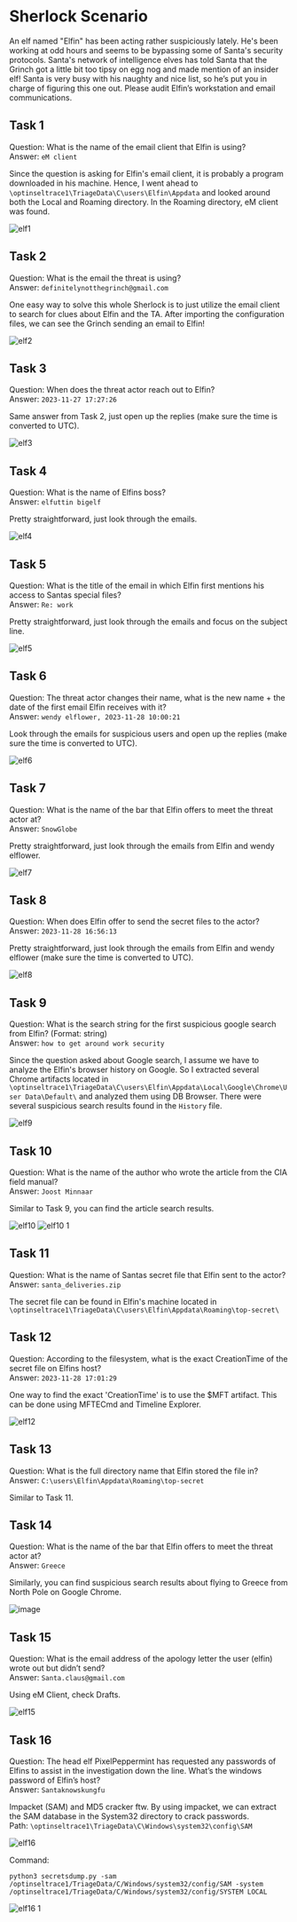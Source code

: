 # Sherlock Scenario
An elf named "Elfin" has been acting rather suspiciously lately. He's been working at odd hours and seems to be bypassing some of Santa's security protocols. 
Santa's network of intelligence elves has told Santa that the Grinch got a little bit too tipsy on egg nog and made mention of an insider elf! 
Santa is very busy with his naughty and nice list, so he’s put you in charge of figuring this one out. Please audit Elfin’s workstation and email communications.

## Task 1 
Question: What is the name of the email client that Elfin is using?
<br>Answer: `eM client`

Since the question is asking for Elfin's email client, it is probably a program downloaded in his machine. Hence, I went ahead to `\optinseltrace1\TriageData\C\users\Elfin\Appdata` and looked around both the Local and Roaming directory. In the Roaming directory, eM client was found.

![elf1](https://github.com/warlocksmurf/HTB-writeups/assets/121353711/e5c6d693-0ff3-4c2c-baba-a171661c3781)

## Task 2  
Question: What is the email the threat is using?
<br>Answer: `definitelynotthegrinch@gmail.com`

One easy way to solve this whole Sherlock is to just utilize the email client to search for clues about Elfin and the TA.
After importing the configuration files, we can see the Grinch sending an email to Elfin!

![elf2](https://github.com/warlocksmurf/HTB-writeups/assets/121353711/6caa0bd8-5b3f-4f0f-9469-95befbb47208)

## Task 3 
Question: When does the threat actor reach out to Elfin?
<br>Answer: `2023-11-27 17:27:26`

Same answer from Task 2, just open up the replies (make sure the time is converted to UTC).

![elf3](https://github.com/warlocksmurf/HTB-writeups/assets/121353711/d25e4cc9-6ff3-4da9-9a1d-0c9e5ca04bda)

## Task 4 
Question: What is the name of Elfins boss?
<br>Answer: `elfuttin bigelf`

Pretty straightforward, just look through the emails.

![elf4](https://github.com/warlocksmurf/HTB-writeups/assets/121353711/6ec4bac0-1d22-46ac-afc8-3f702a62a5c1)

## Task 5 
Question: What is the title of the email in which Elfin first mentions his access to Santas special files?
<br>Answer: `Re: work`

Pretty straightforward, just look through the emails and focus on the subject line.

![elf5](https://github.com/warlocksmurf/HTB-writeups/assets/121353711/23ac4ce4-cbc9-44eb-bde2-7cf41a50597c)

## Task 6 
Question: The threat actor changes their name, what is the new name + the date of the first email Elfin receives with it?
<br>Answer: `wendy elflower, 2023-11-28 10:00:21`

Look through the emails for suspicious users and open up the replies (make sure the time is converted to UTC).

![elf6](https://github.com/warlocksmurf/HTB-writeups/assets/121353711/323d2e59-0b8f-4060-b8ef-35afd75f9a78)

## Task 7
Question: What is the name of the bar that Elfin offers to meet the threat actor at?
<br>Answer: `SnowGlobe`

Pretty straightforward, just look through the emails from Elfin and wendy elflower.

![elf7](https://github.com/warlocksmurf/HTB-writeups/assets/121353711/efd3097c-2dd3-4fb5-b1d8-4fda193d1a6c)

## Task 8
Question: When does Elfin offer to send the secret files to the actor?
<br>Answer: `2023-11-28 16:56:13`

Pretty straightforward, just look through the emails from Elfin and wendy elflower (make sure the time is converted to UTC).

![elf8](https://github.com/warlocksmurf/HTB-writeups/assets/121353711/4c464425-3d39-4ee4-9174-2975c2c268a6)

## Task 9
Question: What is the search string for the first suspicious google search from Elfin? (Format: string)
<br>Answer: `how to get around work security`

Since the question asked about Google search, I assume we have to analyze the Elfin's browser history on Google. So I extracted several Chrome artifacts located in `\optinseltrace1\TriageData\C\users\Elfin\Appdata\Local\Google\Chrome\User Data\Default\` and analyzed them using DB Browser. There were several suspicious search results found in the `History` file.

![elf9](https://github.com/warlocksmurf/HTB-writeups/assets/121353711/310bac04-9440-41d5-88f3-57cc8ca9568c)

## Task 10
Question: What is the name of the author who wrote the article from the CIA field manual?
<br>Answer: `Joost Minnaar`

Similar to Task 9, you can find the article search results.

![elf10](https://github.com/warlocksmurf/HTB-writeups/assets/121353711/a77cb620-31ea-4402-903d-b2d2df597fe8)
![elf10 1](https://github.com/warlocksmurf/HTB-writeups/assets/121353711/6e956313-279f-4e3b-8f78-2025d5d4fee8)

## Task 11
Question: What is the name of Santas secret file that Elfin sent to the actor?
<br>Answer: `santa_deliveries.zip`

The secret file can be found in Elfin's machine located in `\optinseltrace1\TriageData\C\users\Elfin\Appdata\Roaming\top-secret\`

## Task 12
Question: According to the filesystem, what is the exact CreationTime of the secret file on Elfins host?
<br>Answer: `2023-11-28 17:01:29`

One way to find the exact 'CreationTime' is to use the $MFT artifact. This can be done using MFTECmd and Timeline Explorer.

![elf12](https://github.com/warlocksmurf/HTB-writeups/assets/121353711/ffe00ae6-7e0b-4fe5-b87d-fc6846ff5797)

## Task 13
Question: What is the full directory name that Elfin stored the file in?
<br>Answer: `C:\users\Elfin\Appdata\Roaming\top-secret`

Similar to Task 11.

## Task 14
Question: What is the name of the bar that Elfin offers to meet the threat actor at?
<br>Answer: `Greece`

Similarly, you can find suspicious search results about flying to Greece from North Pole on Google Chrome.

![image](https://github.com/warlocksmurf/HTB-writeups/assets/121353711/f51eb564-1125-4591-9e94-d27b03dcef27)

## Task 15
Question: What is the email address of the apology letter the user (elfin) wrote out but didn’t send?
<br>Answer: `Santa.claus@gmail.com`

Using eM Client, check Drafts.

![elf15](https://github.com/warlocksmurf/HTB-writeups/assets/121353711/792a9fd6-34ca-44dc-8d0a-ffe9ec719181)

## Task 16
Question: The head elf PixelPeppermint has requested any passwords of Elfins to assist in the investigation down the line. What’s the windows password of Elfin’s host?
<br>Answer: `Santaknowskungfu`

Impacket (SAM) and MD5 cracker ftw.
By using impacket, we can extract the SAM database in the System32 directory to crack passwords.
<br>Path: ``\optinseltrace1\TriageData\C\Windows\system32\config\SAM``

![elf16](https://github.com/warlocksmurf/HTB-writeups/assets/121353711/215eb681-5d52-4834-b92e-15b6cd56ece1)

Command: 
```
python3 secretsdump.py -sam /optinseltrace1/TriageData/C/Windows/system32/config/SAM -system /optinseltrace1/TriageData/C/Windows/system32/config/SYSTEM LOCAL
```

![elf16 1](https://github.com/warlocksmurf/HTB-writeups/assets/121353711/4d58923a-6fd8-4df2-b181-01422cf5191d)

